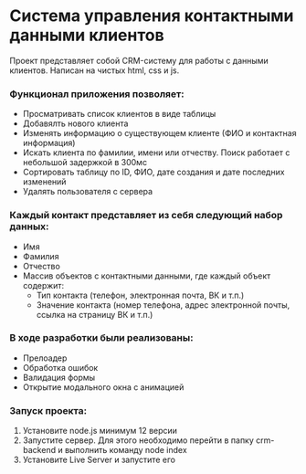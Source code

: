 # Система управления контактными данными клиентов

Проект представляет собой CRM-систему для работы с данными клиентов. Написан на чистых html, css и js.

### Функционал приложения позволяет:

- Просматривать список клиентов в виде таблицы
- Добавялть нового клиента
- Изменять информацию о существующем клиенте (ФИО и контактная информация)
- Искать клиента по фамилии, имени или отчеству. Поиск работает с небольшой задержкой в 300мс
- Сортировать таблицу по ID, ФИО, дате создания и дате последних изменений
- Удалять пользователя с сервера

### Каждый контакт представляет из себя следующий набор данных:

- Имя
- Фамилия
- Отчество
- Массив объектов с контактными данными, где каждый объект содержит:
  - Тип контакта (телефон, электронная почта, ВК и т.п.)
  - Значение контакта (номер телефона, адрес электронной почты, ссылка на страницу ВК и т.п.)

### В ходе разработки были реализованы:

- Прелоадер
- Обработка ошибок
- Валидация формы
- Открытие модального окна с анимацией

### Запуск проекта:

1. Установите node.js минимум 12 версии
2. Запустите сервер. Для этого необходимо перейти в папку crm-backend и выполнить команду node index
3. Установите Live Server и запустите его
